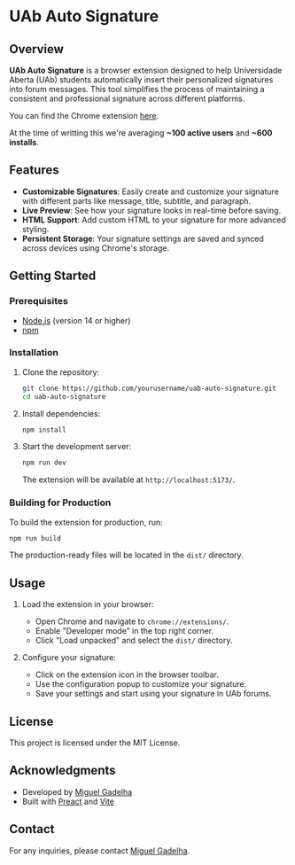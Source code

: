 # UAb Auto Signature

## Overview

**UAb Auto Signature** is a browser extension designed to help Universidade Aberta (UAb) students automatically insert their personalized signatures into forum messages. This tool simplifies the process of maintaining a consistent and professional signature across different platforms.

You can find the Chrome extension [here](https://chromewebstore.google.com/detail/uab-auto-signature/lgokkkbgggejnenlgcokgadhcfgiddpd?authuser=0&hl=en-US).

At the time of writting this we're averaging **~100 active users** and **~600 installs**.

## Features

- **Customizable Signatures**: Easily create and customize your signature with different parts like message, title, subtitle, and paragraph.
- **Live Preview**: See how your signature looks in real-time before saving.
- **HTML Support**: Add custom HTML to your signature for more advanced styling.
- **Persistent Storage**: Your signature settings are saved and synced across devices using Chrome's storage.

## Getting Started

### Prerequisites

- [Node.js](https://nodejs.org/) (version 14 or higher)
- [npm](https://www.npmjs.com/)

### Installation

1. Clone the repository:

   ```bash
   git clone https://github.com/yourusername/uab-auto-signature.git
   cd uab-auto-signature
   ```

2. Install dependencies:

   ```bash
   npm install
   ```

3. Start the development server:

   ```bash
   npm run dev
   ```

   The extension will be available at `http://localhost:5173/`.

### Building for Production

To build the extension for production, run:

```bash
npm run build
```

The production-ready files will be located in the `dist/` directory.

## Usage

1. Load the extension in your browser:

   - Open Chrome and navigate to `chrome://extensions/`.
   - Enable "Developer mode" in the top right corner.
   - Click "Load unpacked" and select the `dist/` directory.

2. Configure your signature:
   - Click on the extension icon in the browser toolbar.
   - Use the configuration popup to customize your signature.
   - Save your settings and start using your signature in UAb forums.

## License

This project is licensed under the MIT License.

## Acknowledgments

- Developed by [Miguel Gadelha](https://www.linkedin.com/in/miguelgadelha/)
- Built with [Preact](https://preactjs.com/) and [Vite](https://vitejs.dev/)

## Contact

For any inquiries, please contact [Miguel Gadelha](https://www.linkedin.com/in/miguelgadelha/).
